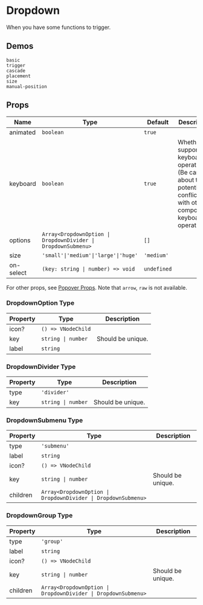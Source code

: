 # Dropdown

When you have some functions to trigger.

## Demos

```demo
basic
trigger
cascade
placement
size
manual-position
```

## Props

| Name | Type | Default | Description |
| --- | --- | --- | --- |
| animated | `boolean` | `true` |  |
| keyboard | `boolean` | `true` | Whether is supports keyboard operation. (Be careful about the potential conflicts with other components keyboard operations) |
| options | `Array<DropdownOption \| DropdownDivider \| DropdownSubmenu>` | `[]` |  |
| size | `'small'\|'medium'\|'large'\|'huge'` | `'medium'` |  |
| on-select | `(key: string \| number) => void` | `undefined` |  |

For other props, see [Popover Props](n-popover#Props). Note that `arrow`, `raw` is not available.

### DropdownOption Type

| Property | Type               | Description       |
| -------- | ------------------ | ----------------- |
| icon?    | `() => VNodeChild` |                   |
| key      | `string \| number` | Should be unique. |
| label    | `string`           |                   |

### DropdownDivider Type

| Property | Type               | Description       |
| -------- | ------------------ | ----------------- |
| type     | `'divider'`        |                   |
| key      | `string \| number` | Should be unique. |

### DropdownSubmenu Type

| Property | Type | Description |
| --- | --- | --- |
| type | `'submenu'` |  |
| label | `string` |  |
| icon? | `() => VNodeChild` |  |
| key | `string \| number` | Should be unique. |
| children | `Array<DropdownOption \| DropdownDivider \| DropdownSubmenu>` |  |

### DropdownGroup Type

| Property | Type | Description |
| --- | --- | --- |
| type | `'group'` |  |
| label | `string` |  |
| icon? | `() => VNodeChild` |  |
| key | `string \| number` | Should be unique. |
| children | `Array<DropdownOption \| DropdownDivider \| DropdownSubmenu>` |  |
